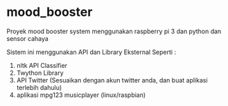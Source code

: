 # mood_booster
Proyek mood booster system menggunakan raspberry pi 3 dan python dan sensor cahaya

Sistem ini menggunakan API dan Library Eksternal Seperti : 

1. nltk API Classifier 
2. Twython Library
3. API Twitter (Sesuaikan dengan akun twitter anda, dan buat aplikasi terlebih dahulu)
4. aplikasi mpg123 musicplayer (linux/raspbian)
